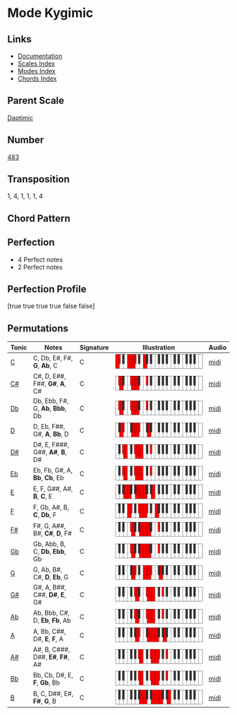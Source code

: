 # Mode Kygimic

## Links

- [Documentation](README.md)
- [Scales Index](Scales.md)
- [Modes Index](Modes.md)
- [Chords Index](Chords.md)

## Parent Scale

[Daptimic](ScaleDaptimic.md)

## Number

[483](https://ianring.com/musictheory/scales/483)

## Transposition

1, 4, 1, 1, 1, 4

## Chord Pattern



## Perfection

- 4 Perfect notes
- 2 Perfect notes

## Perfection Profile

[true true true true false false]

## Permutations

| Tonic | Notes | Signature | Illustration | Audio |
|-------|-------|-----------|--------------|-------|
| [C](ModeCNaturalKygimic.md) | C, Db, E#, F#, **G**, **Ab**, C | C | ![CNaturalKygimic](ModeCNaturalKygimic.png) | [midi](https://github.com/edipermadi/music/blob/main/docs/ModeCNaturalKygimic.mid?raw=true) |
| [C#](ModeCSharpKygimic.md) | C#, D, E##, F##, **G#**, **A**, C# | C | ![CSharpKygimic](ModeCSharpKygimic.png) | [midi](https://github.com/edipermadi/music/blob/main/docs/ModeCSharpKygimic.mid?raw=true) |
| [Db](ModeDFlatKygimic.md) | Db, Ebb, F#, G, **Ab**, **Bbb**, Db | C | ![DFlatKygimic](ModeDFlatKygimic.png) | [midi](https://github.com/edipermadi/music/blob/main/docs/ModeDFlatKygimic.mid?raw=true) |
| [D](ModeDNaturalKygimic.md) | D, Eb, F##, G#, **A**, **Bb**, D | C | ![DNaturalKygimic](ModeDNaturalKygimic.png) | [midi](https://github.com/edipermadi/music/blob/main/docs/ModeDNaturalKygimic.mid?raw=true) |
| [D#](ModeDSharpKygimic.md) | D#, E, F###, G##, **A#**, **B**, D# | C | ![DSharpKygimic](ModeDSharpKygimic.png) | [midi](https://github.com/edipermadi/music/blob/main/docs/ModeDSharpKygimic.mid?raw=true) |
| [Eb](ModeEFlatKygimic.md) | Eb, Fb, G#, A, **Bb**, **Cb**, Eb | C | ![EFlatKygimic](ModeEFlatKygimic.png) | [midi](https://github.com/edipermadi/music/blob/main/docs/ModeEFlatKygimic.mid?raw=true) |
| [E](ModeENaturalKygimic.md) | E, F, G##, A#, **B**, **C**, E | C | ![ENaturalKygimic](ModeENaturalKygimic.png) | [midi](https://github.com/edipermadi/music/blob/main/docs/ModeENaturalKygimic.mid?raw=true) |
| [F](ModeFNaturalKygimic.md) | F, Gb, A#, B, **C**, **Db**, F | C | ![FNaturalKygimic](ModeFNaturalKygimic.png) | [midi](https://github.com/edipermadi/music/blob/main/docs/ModeFNaturalKygimic.mid?raw=true) |
| [F#](ModeFSharpKygimic.md) | F#, G, A##, B#, **C#**, **D**, F# | C | ![FSharpKygimic](ModeFSharpKygimic.png) | [midi](https://github.com/edipermadi/music/blob/main/docs/ModeFSharpKygimic.mid?raw=true) |
| [Gb](ModeGFlatKygimic.md) | Gb, Abb, B, C, **Db**, **Ebb**, Gb | C | ![GFlatKygimic](ModeGFlatKygimic.png) | [midi](https://github.com/edipermadi/music/blob/main/docs/ModeGFlatKygimic.mid?raw=true) |
| [G](ModeGNaturalKygimic.md) | G, Ab, B#, C#, **D**, **Eb**, G | C | ![GNaturalKygimic](ModeGNaturalKygimic.png) | [midi](https://github.com/edipermadi/music/blob/main/docs/ModeGNaturalKygimic.mid?raw=true) |
| [G#](ModeGSharpKygimic.md) | G#, A, B##, C##, **D#**, **E**, G# | C | ![GSharpKygimic](ModeGSharpKygimic.png) | [midi](https://github.com/edipermadi/music/blob/main/docs/ModeGSharpKygimic.mid?raw=true) |
| [Ab](ModeAFlatKygimic.md) | Ab, Bbb, C#, D, **Eb**, **Fb**, Ab | C | ![AFlatKygimic](ModeAFlatKygimic.png) | [midi](https://github.com/edipermadi/music/blob/main/docs/ModeAFlatKygimic.mid?raw=true) |
| [A](ModeANaturalKygimic.md) | A, Bb, C##, D#, **E**, **F**, A | C | ![ANaturalKygimic](ModeANaturalKygimic.png) | [midi](https://github.com/edipermadi/music/blob/main/docs/ModeANaturalKygimic.mid?raw=true) |
| [A#](ModeASharpKygimic.md) | A#, B, C###, D##, **E#**, **F#**, A# | C | ![ASharpKygimic](ModeASharpKygimic.png) | [midi](https://github.com/edipermadi/music/blob/main/docs/ModeASharpKygimic.mid?raw=true) |
| [Bb](ModeBFlatKygimic.md) | Bb, Cb, D#, E, **F**, **Gb**, Bb | C | ![BFlatKygimic](ModeBFlatKygimic.png) | [midi](https://github.com/edipermadi/music/blob/main/docs/ModeBFlatKygimic.mid?raw=true) |
| [B](ModeBNaturalKygimic.md) | B, C, D##, E#, **F#**, **G**, B | C | ![BNaturalKygimic](ModeBNaturalKygimic.png) | [midi](https://github.com/edipermadi/music/blob/main/docs/ModeBNaturalKygimic.mid?raw=true) |
